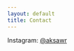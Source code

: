 ```yaml
---
layout: default
title: Contact
---
```


Instagram: [@aksawr](https://www.instagram.com/aksawr/)